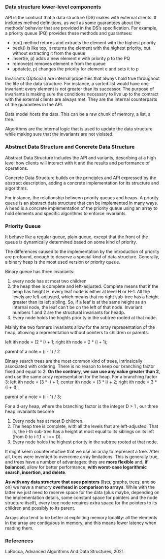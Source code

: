 ### Data structure lower-level components 

API is the contract that a data structure (DS) makes with external clients. It includes method definitions, as well as some guarantees about the methods’ behavior that are provided in the DS’s specification. For example, a priority queue (PQ) provides these methods and guarantees:

* top() method returns and extracts the element with the highest priority
* peek() is like top, it returns the element with the highest priority, but without extracting it from the queue
* insert(e, p) adds a new element e with priority p to the PQ
* remove(e) removes element e from the queue
* update(e, p) changes the priority for element e and sets it to p

Invariants (Optional) are internal properties that always hold true throughout the life of the data structure. For instance, a sorted list would have one invariant: every element is not greater than its successor. The purpose of invariants is making sure the conditions necessary to live up to the contract with the external clients are always met. They are the internal counterparts of the guarantees in the API.

Data model hosts the data. This can be a raw chunk of memory, a list, a tree.

Algorithms are the internal logic that is used to update the data structure while making sure that the invariants are not violated.

### Abstract Data Structure and Concrete Data Structure

Abstract Data Structure includes the API and variants, describing at a high level how clients will interact with it and the results and performance of operations.

Concrete Data Structure builds on the principles and API expressed by the abstract description, adding a concrete implementation for its structure and algorithms.

For instance, the relationship between priority queues and heaps. A priority queue is an abstract  data structure that can be implemented in many ways. A head is a concrete implementation of the priority queue using an array to hold elements and specific algorithms to enforce invariants.

### Priority Queue

It behave like a regular queue, plain queue, except that the front of the queue is dynamically determined based on  some kind of priority.

The differences caused to the implementation by the introduction of priority are profound, enough to deserve a special kind of data structure. Generally, a binary heap is the most used version or priority queue.

Binary queue has three invariants:

1. every node has at most two children
2. the heap thee is complete and left-adjusted. Complete means that if the heap has height H, every leaf node is either at level H or H-1. All the levels are left-adjusted, which means that no right sub-tree has a height greater than its left sibling. So, if a leaf is at the same height as an internal node, the leaf can't be on the left of that node. Invariant numbers 1 and 2 are the structural invariants for headp.
3. Every node holds the hoghts priority in the subtree rooted at that node.

Mainly the two formers invariants allow for the array representation of the heap, allowing a representation without pointers to children or parents.

left ith node = (2 * i) + 1;
right ith node = 2 * (i + 1);

parent of a note = (i - 1) / 2

Binary search trees are the most common kind of trees, intrinsically associated with ordering. There is no reason to keep our branching factor fixed and equal to 2. **On the contrary**, **we can use any value greater than 2**, and use the same array representation for the heap.
For a branching factor 3: 
left ith node = (3 * i) + 1;
center ith node = (3 * i) + 2;
right ith node = 3 * (i + 1);

parent of a note = (i - 1) / 3;

For a d-ary heap, where the branching factor is the integer D > 1 , our three heap invariants become

1. Every node has at most D children.
2. The heap tree is complete, with all the levels that are left-adjusted. That is, the i-th sub-tree has a height at most equal to its siblings on its left (from 0 to i-1,1 < i <= D).
3. Every node holds the highest priority in the subtree rooted at that node.

It might seem counterintuitive that we use an array to represent a tree. After all, trees were invented to overcome array limitations. This is generally true, and trees have a number of advantages: they are **more flexible** and, **if balanced**, allow for better performance, **with worst-case logarithmic search, insertion, and delete**.

**As with any data structure that uses pointers** (lists, graphs, trees, and so on) we have a memory **overhead in comparison to arrays**. While with the latter we just need to reserve space for the data (plus maybe, depending on the implementation details, some constant space for pointers and the node structure itself), every tree node requires extra space for the pointers to its children and possibly to its parent.

Arrays also tend to be better at exploiting memory locality: all the elements in the array are contiguous in memory, and this means lower latency when reading them.

### References

LaRocca, Advanced Algorithms And Data Structures, 2021.